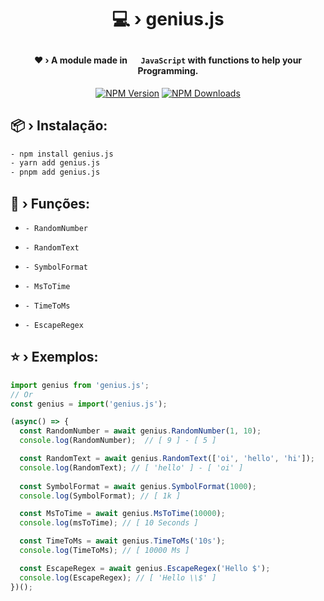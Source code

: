 # <p align="center">💻 › genius.js</p> 

#### <div align="center">❤ › A module made in <img src="https://cdn.jsdelivr.net/gh/devicons/devicon/icons/javascript/javascript-original.svg" width="15" height="15"/> `JavaScript` with functions to help your Programming.</div>

<div align="center">
  <p>
    <a href="https://www.npmjs.com/package/genius.js"><img src="https://img.shields.io/npm/v/genius.js?maxAge=3600" alt="NPM Version" /></a>
    <a href="https://www.npmjs.com/package/genius.js"><img src="https://img.shields.io/npm/dt/genius.js?maxAge=3600" alt="NPM Downloads" /></a>
  </p>
</div>

## 📦 › Instalação:

```sh
- npm install genius.js
- yarn add genius.js
- pnpm add genius.js
```

## 🧰 › Funções:

- `- RandomNumber`

- `- RandomText`

- `- SymbolFormat`

- `- MsToTime`

- `- TimeToMs`

- `- EscapeRegex`

## ⭐ › Exemplos:

```js
import genius from 'genius.js'; 
// Or
const genius = import('genius.js');

(async() => {
  const RandomNumber = await genius.RandomNumber(1, 10);
  console.log(RandomNumber);  // [ 9 ] - [ 5 ]

  const RandomText = await genius.RandomText(['oi', 'hello', 'hi']);
  console.log(RandomText); // [ 'hello' ] - [ 'oi' ]
  
  const SymbolFormat = await genius.SymbolFormat(1000);
  console.log(SymbolFormat); // [ 1k ]

  const MsToTime = await genius.MsToTime(10000);
  console.log(msToTime); // [ 10 Seconds ]

  const TimeToMs = await genius.TimeToMs('10s');
  console.log(TimeToMs); // [ 10000 Ms ]

  const EscapeRegex = await genius.EscapeRegex('Hello $');
  console.log(EscapeRegex); // [ 'Hello \\$' ]
})();
```
